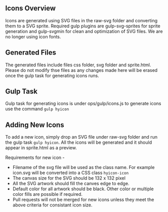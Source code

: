 ## Icons Overview

Icons are generated using SVG files in the raw-svg folder and converting them to a SVG sprite. Required gulp plugins are gulp-svg-sprites for sprite generation and gulp-svgmin for clean and optimization of SVG files. We are no longer using icon fonts.

## Generated Files 

The generated files include files css folder, svg folder and sprite.html. Please do not modify thse files as any changes made here will be erased once the gulp task for generating icons runs.


## Gulp Task 

Gulp task for generating icons is under ops/gulp/icons.js to generate icons use the command `gulp hyicon`

## Adding New Icons 

To add a new icon, simply drop an SVG file under raw-svg folder and run the gulp task `gulp hyicon`. All the icons will be generated and it should appear in sprite.html as a preview. 

Requirements for new icon -

- Filename of the svg file will be used as the class name. For example icon.svg will be converted into a CSS class `hyicon-icon` 
- The canvas size for the SVG should be 132 x 132 pixel
- All the SVG artwork should fill the canves edge to edge.
- Default color for all artwork should be black. Other color or multiple color fills are possible if required.
- Pull requests will not be merged for new icons unless they meet the above criteria for consistant icon size.
